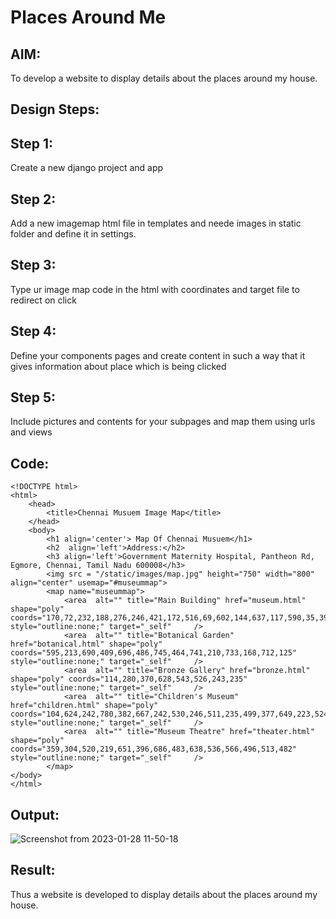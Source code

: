 # Places Around Me
## AIM:
To develop a website to display details about the places around my house.

## Design Steps:

## Step 1:

Create a new django project and app
## Step 2:

Add a new imagemap html file in templates and neede images in static folder and define it in settings.
## Step 3:

Type ur image map code in the html with coordinates and target file to redirect on click
## Step 4:

Define your components pages and create content in such a way that it gives information about place which is being clicked
## Step 5:

Include pictures and contents for your subpages and map them using urls and views
## Code:
```
<!DOCTYPE html>
<html>
    <head>
        <title>Chennai Musuem Image Map</title>
    </head>
    <body>
        <h1 align='center'> Map Of Chennai Musuem</h1>
        <h2  align='left'>Address:</h2>
        <h3 align='left'>Government Maternity Hospital, Pantheon Rd, Egmore, Chennai, Tamil Nadu 600008</h3>
        <img src = "/static/images/map.jpg" height="750" width="800" align="center" usemap="#museummap">
        <map name="museummap">
            <area  alt="" title="Main Building" href="museum.html" shape="poly" coords="170,72,232,188,276,246,421,172,516,69,602,144,637,117,590,35,397,33,290,35" style="outline:none;" target="_self"     />
            <area  alt="" title="Botanical Garden" href="botanical.html" shape="poly" coords="595,213,690,409,696,486,745,464,741,210,733,168,712,125" style="outline:none;" target="_self"     />
            <area  alt="" title="Bronze Gallery" href="bronze.html" shape="poly" coords="114,280,370,628,543,526,243,235" style="outline:none;" target="_self"     />
            <area  alt="" title="Children's Museum" href="children.html" shape="poly" coords="104,624,242,780,382,667,242,530,246,511,235,499,377,649,223,524,244,506,242,525,204,499,282,797,378,704,387,688,408,663,198,535" style="outline:none;" target="_self"     />
            <area  alt="" title="Museum Theatre" href="theater.html" shape="poly" coords="359,304,520,219,651,396,686,483,638,536,566,496,513,482" style="outline:none;" target="_self"     />
        </map>
</body>
</html>
```
## Output:

![Screenshot from 2023-01-28 11-50-18](https://user-images.githubusercontent.com/118447015/215250357-8b79f774-6548-48b4-bb1f-c8ed898281f2.png)


## Result:
Thus a website is developed to display details about the places around my house.
